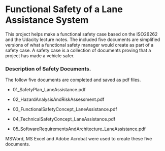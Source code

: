 # Functional Safety of a Lane Assistance System


This project helps make a functional safety case based on the ISO26262 and the Udacity lecture notes.  The included five documents 
 are simplified versions of what a functional safety manager would create as part of a safety case. A safety case is a collection of documents proving that a project has made a vehicle safer.


### Description of Safety Documents.
The follow five documents are completed and saved as pdf files.


* 01_SafetyPlan_LaneAssistance.pdf

* 02_HazardAnalysisAndRiskAssessment.pdf

* 03_FunctionalSafetyConcept_LaneAssistance.pdf

* 04_TechnicalSafetyConcept_LaneAssistance.pdf

* 05_SoftwareRequirementsAndArchitecture_LaneAssistance.pdf




MSWord, MS Excel and Adobe Acrobat were used to create these five documents.

